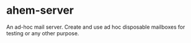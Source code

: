 # ahem-server
An ad-hoc mail server. Create and use ad hoc disposable mailboxes for testing or any other purpose.
